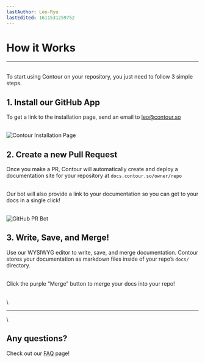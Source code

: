 ```yaml
---
lastAuthor: Leo-Ryu
lastEdited: 1611531259752
---
```

# How it Works


---

\
To start using Contour on your repository, you just need to follow 3 simple steps.

## 1. Install our GitHub App

To get a link to the installation page, send an email to leo@contour.so

\
![Contour Installation Page](https://i.imgur.com/GfPhH6n.png)

## 2. Create a new Pull Request

Once you make a PR, Contour will automatically create and deploy a documentation site for your repository at `docs.contour.so/owner/repo`

\
Our bot will also provide a link to your documentation so you can get to your docs in a single click!

\
![GitHub PR Bot](https://i.imgur.com/CwBq6Tq.png)

## 3. Write, Save, and Merge!

Use our WYSIWYG editor to write, save, and merge documentation. Contour stores your documentation as markdown files inside of your repo’s `docs/` directory.

\
Click the purple “Merge” button to merge your docs into your repo!

\
\

---

\
## Any questions?

Check out our [FAQ](https://docs.contour.so/contour-labs/contour-docs/faq.md) page!
